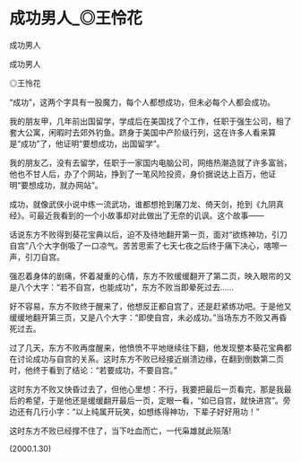 # 成功男人_◎王怜花

成功男人

成功男人

◎王怜花

“成功”，这两个字具有一股魔力，每个人都想成功，但未必每个人都会成功。

我的朋友甲，几年前出国留学，学成后在美国找了个工作，任职于强生公司，租了套大公寓，闲暇时去郊外钓鱼。跻身于美国中产阶级行列，这在许多人看来算是“成功”了，他证明“要想成功，出国留学”。

我的朋友乙，没有去留学，任职于一家国内电脑公司，网络热潮造就了许多富翁，他也不甘人后，办了个网站，挣到了一笔风险投资，身价据说达上百万，他证明“要想成功，就办网站”。

成功，就像武侠小说中练一流武功，谁都想抢到屠刀龙、倚天剑，抢到《九阴真经》。可最近我看到的一个小故事却对此做出了无奈的讥讽。这个故事——

话说东方不败得到葵花宝典以后，迫不及待地翻开第一页，面对“欲练神功，引刀自宫”八个大字倒吸了一口凉气。苦苦思索了七天七夜之后终于痛下决心，喀嚓一声，引刀自宫。

强忍着身体的剧痛，怀着凝重的心情，东方不败缓缓翻开了第二页，映入眼帘的又是八个大字：“若不自宫，也能成功”，东方不败当即晕死过去……

好不容易，东方不败终于醒来了，他想反正都自宫了，还是赶紧练功吧。于是他又缓缓地翻开第三页，又是八个大字：“即使自宫，未必成功。”当场东方不败又再昏死过去。

过了几天，东方不败再度醒来，他愤愤不平地继续往下翻，他发现整本葵花宝典都在讨论成功与自宫的关系。这时东方不败已经接近崩溃边缘，在翻到倒数第二页时，他终于看到了结论：“若要成功，不要自宫。”

这时东方不败又快昏过去了，但他心里想：不行，我要把最后一页看完，那是我最后的希望，于是他还是缓缓翻开最后一页，定眼一看，“如已自宫，就快进宫”。旁边还有几行小字：“以上纯属开玩笑，如想练得神功，下辈子好好用功！”

这时东方不败已经撑不住了，当下吐血而亡，一代枭雄就此殒落!

(2000.1.30)